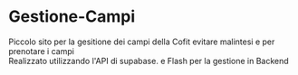 # Gestione-Campi
 Piccolo sito per la gesitione dei campi della Cofit evitare malintesi e per prenotare i campi  
 Realizzato utilizzando l'API di supabase. e Flash per la gestione in Backend
 

 
